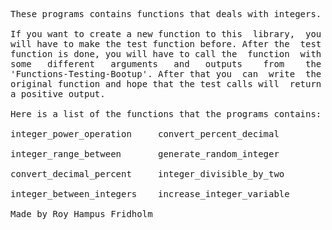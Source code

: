 
<pre>
These programs contains functions that deals with integers.

If you want to create a new function to this  library,  you
will have to make the test function before. After the  test
function is done, you will have to call the  function  with
some   different   arguments   and   outputs    from    the
'Functions-Testing-Bootup'. After that you  can  write  the
original function and hope that the test calls will  return
a positive output.

Here is a list of the functions that the programs contains:

integer_power_operation     convert_percent_decimal

integer_range_between       generate_random_integer

convert_decimal_percent     integer_divisible_by_two

integer_between_integers    increase_integer_variable

Made by Roy Hampus Fridholm
</pre>
